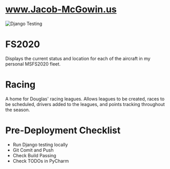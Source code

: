 
# www.Jacob-McGowin.us

![Django Testing](https://github.com/bamaham93/FS2020/actions/workflows/django.yml/badge.svg)

# FS2020

Displays the current status and location for each of the aircraft in my personal MSFS2020 fleet.

# Racing

A home for Douglas' racing leagues. Allows leagues to be created, races to be
scheduled, drivers added to the leagues, and points tracking throughout the
season.

# Pre-Deployment Checklist

* Run Django testing locally
* Git Comit and Push
* Check Build Passing
* Check TODOs in PyCharm
